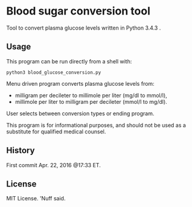 # Blood sugar conversion tool 

Tool to convert plasma glucose levels written in Python 3.4.3 .  

## Usage

This program can be run directly from a shell with: 

`python3 blood_glucose_conversion.py` 

Menu driven program converts plasma glucose levels from:
 
* milligram per decileter to millimole per liter (mg/dl to mmol/l),	
* millimole per liter to milligram per decileter (mmol/l to mg/dl). 

User selects between conversion types or ending program. 

This program is for informational purposes, and should not be used as a substitute for qualified medical counsel. 

## History 

First commit Apr. 22, 2016 @17:33 ET.

## License 

MIT License. 'Nuff said. 
